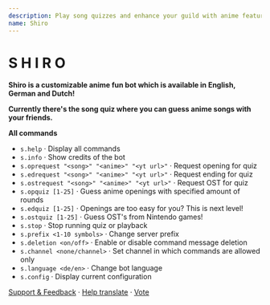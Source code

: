 ```yaml
---
description: Play song quizzes and enhance your guild with anime features!
name: Shiro
---
```


# S H I R O

**Shiro is a customizable anime fun bot which is available in English, German and Dutch!**

**Currently there's the song quiz where you can guess anime songs with your friends.**

**All commands**
* `s.help` ‧ Display all commands
* `s.info` ‧ Show credits of the bot
* `s.oprequest "<song>" "<anime>" "<yt url>"` ‧ Request opening for quiz
* `s.edrequest "<song>" "<anime>" "<yt url>"` ‧ Request ending for quiz
* `s.ostrequest "<song>" "<anime>" "<yt url>"` ‧ Request OST for quiz
* `s.opquiz [1-25]` ‧ Guess anime openings with specified amount of rounds
* `s.edquiz [1-25]` ‧ Openings are too easy for you? This is next level!
* `s.ostquiz [1-25]` ‧ Guess OST's from Nintendo games!
* `s.stop` ‧ Stop running quiz or playback
* `s.prefix <1-10 symbols>` ‧ Change server prefix
* `s.deletion <on/off>` ‧ Enable or disable command message deletion
* `s.channel <none/channel>` ‧ Set channel in which commands are allowed only
* `s.language <de/en>` ‧ Change bot language
* `s.config` ‧ Display current configuration

[Support & Feedback](https://discord.gg/QPa75ut) ‧ [Help translate](https://discord.gg/QPa75ut) ‧ [Vote](https://discordbots.org/bot/593116701281746955/vote)
